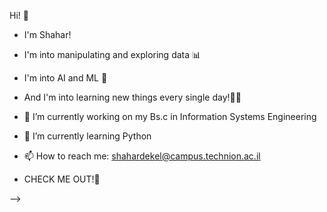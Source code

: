 Hi! 🙋‍
- I'm Shahar! 
- I'm into manipulating and exploring data 📊 
- I'm into AI and ML 🔬 
- And I'm into learning new things every single day!🙌🏽

- 🔭 I’m currently working on my Bs.c in Information Systems Engineering 
- 🌱 I’m currently learning Python
- 📫 How to reach me: shahardekel@campus.technion.ac.il

- CHECK ME OUT!👑

-->
